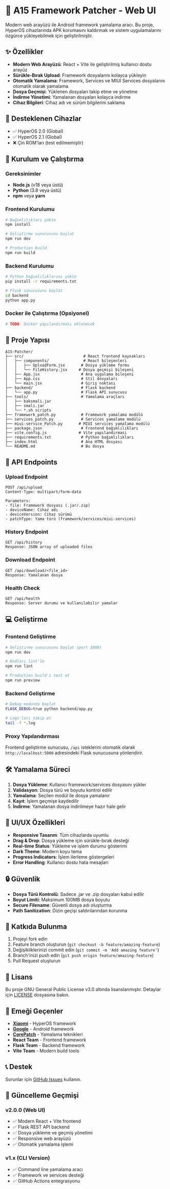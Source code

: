# 🔧 A15 Framework Patcher - Web UI

Modern web arayüzü ile Android framework yamalama aracı. Bu proje, HyperOS cihazlarında APK korumasını kaldırmak ve sistem uygulamalarını özgürce yükleyebilmek için geliştirilmiştir.

## ✨ Özellikler

- **Modern Web Arayüzü**: React + Vite ile geliştirilmiş kullanıcı dostu arayüz
- **Sürükle-Bırak Upload**: Framework dosyalarını kolayca yükleyin
- **Otomatik Yamalama**: Framework, Services ve MIUI Services dosyalarını otomatik olarak yamalama
- **Dosya Geçmişi**: Yüklenen dosyaları takip etme ve yönetme
- **İndirme Yönetimi**: Yamalanan dosyaları kolayca indirme
- **Cihaz Bilgileri**: Cihaz adı ve sürüm bilgilerini saklama

## 🎯 Desteklenen Cihazlar

- ✅ HyperOS 2.0 (Global)
- ✅ HyperOS 2.1 (Global)
- ❌ Çin ROM'ları (test edilmemiştir)

## 🚀 Kurulum ve Çalıştırma

### Gereksinimler

- **Node.js** (v18 veya üstü)
- **Python** (3.8 veya üstü)
- **npm** veya **yarn**

### Frontend Kurulumu

```bash
# Bağımlılıkları yükle
npm install

# Geliştirme sunucusunu başlat
npm run dev

# Production build
npm run build
```

### Backend Kurulumu

```bash
# Python bağımlılıklarını yükle
pip install -r requirements.txt

# Flask sunucusunu başlat
cd backend
python app.py
```

### Docker ile Çalıştırma (Opsiyonel)

```bash
# TODO: Docker yapılandırması eklenecek
```

## 📁 Proje Yapısı

```
A15-Patcher/
├── src/                          # React frontend kaynakları
│   ├── components/               # React bileşenleri
│   │   ├── UploadForm.jsx       # Dosya yükleme formu
│   │   └── FileHistory.jsx     # Dosya geçmişi bileşeni
│   ├── App.jsx                  # Ana uygulama bileşeni
│   ├── App.css                  # Stil dosyaları
│   └── main.jsx                 # Giriş noktası
├── backend/                     # Flask backend
│   └── app.py                   # Flask API sunucusu
├── tools/                       # Yamalama araçları
│   ├── baksmali.jar
│   ├── smali.jar
│   └── *.sh scripts
├── framework_patch.py           # Framework yamalama modülü
├── services_patch.py            # Services yamalama modülü
├── miui-service_Patch.py       # MIUI services yamalama modülü
├── package.json                 # Frontend bağımlılıkları
├── vite.config.js              # Vite yapılandırması
├── requirements.txt             # Python bağımlılıkları
├── index.html                   # Ana HTML dosyası
└── README.md                    # Bu dosya
```

## 🔧 API Endpoints

### Upload Endpoint
```http
POST /api/upload
Content-Type: multipart/form-data

Parameters:
- file: Framework dosyası (.jar/.zip)
- deviceName: Cihaz adı
- deviceVersion: Cihaz sürümü
- patchType: Yama türü (framework/services/miui-services)
```

### History Endpoint
```http
GET /api/history
Response: JSON array of uploaded files
```

### Download Endpoint
```http
GET /api/download/<file_id>
Response: Yamalanan dosya
```

### Health Check
```http
GET /api/health
Response: Server durumu ve kullanılabilir yamalar
```

## 💻 Geliştirme

### Frontend Geliştirme

```bash
# Geliştirme sunucusunu başlat (port 3000)
npm run dev

# Kodları lint'le
npm run lint

# Production build'i test et
npm run preview
```

### Backend Geliştirme

```bash
# Debug modunda başlat
FLASK_DEBUG=true python backend/app.py

# Logs'ları takip et
tail -f *.log
```

### Proxy Yapılandırması

Frontend geliştirme sunucusu, `/api` isteklerini otomatik olarak `http://localhost:5000` adresindeki Flask sunucusuna yönlendirir.

## 🛠️ Yamalama Süreci

1. **Dosya Yükleme**: Kullanıcı framework/services dosyasını yükler
2. **Validasyon**: Dosya türü ve boyutu kontrol edilir
3. **Yamalama**: Seçilen modül ile dosya yamalanır
4. **Kayıt**: İşlem geçmişe kaydedilir
5. **İndirme**: Yamalanan dosya indirilmeye hazır hale gelir

## 🎨 UI/UX Özellikleri

- **Responsive Tasarım**: Tüm cihazlarda uyumlu
- **Drag & Drop**: Dosya yükleme için sürükle-bırak desteği
- **Real-time Status**: Yükleme ve işlem durumu gösterimi
- **Dark Theme**: Modern koyu tema
- **Progress Indicators**: İşlem ilerleme göstergeleri
- **Error Handling**: Kullanıcı dostu hata mesajları

## 🔒 Güvenlik

- **Dosya Türü Kontrolü**: Sadece .jar ve .zip dosyaları kabul edilir
- **Boyut Limiti**: Maksimum 100MB dosya boyutu
- **Secure Filename**: Güvenli dosya adı oluşturma
- **Path Sanitization**: Dizin geçişi saldırılarından korunma

## 🤝 Katkıda Bulunma

1. Projeyi fork edin
2. Feature branch oluşturun (`git checkout -b feature/amazing-feature`)
3. Değişikliklerinizi commit edin (`git commit -m 'Add amazing feature'`)
4. Branch'inizi push edin (`git push origin feature/amazing-feature`)
5. Pull Request oluşturun

## 📝 Lisans

Bu proje GNU General Public License v3.0 altında lisanslanmıştır. Detaylar için [LICENSE](LICENSE) dosyasına bakın.

## 🙏 Emeği Geçenler

- **[Xiaomi](https://xiaomi.com)** - HyperOS framework
- **[Google](https://google.com)** - Android framework
- **[CorePatch](https://github.com/LSPosed/CorePatch)** - Yamalama teknikleri
- **React Team** - Frontend framework
- **Flask Team** - Backend framework
- **Vite Team** - Modern build tools

## 📞 Destek

Sorunlar için [GitHub Issues](https://github.com/aurora9331/A15-Patcher/issues) kullanın.

## 🔄 Güncelleme Geçmişi

### v2.0.0 (Web UI)
- ✅ Modern React + Vite frontend
- ✅ Flask REST API backend
- ✅ Dosya yükleme ve geçmiş yönetimi
- ✅ Responsive web arayüzü
- ✅ Otomatik yamalama işlemi

### v1.x (CLI Version)
- ✅ Command line yamalama aracı
- ✅ Framework ve services desteği
- ✅ GitHub Actions entegrasyonu
